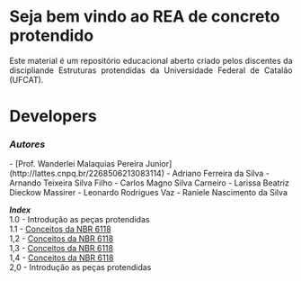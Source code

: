<h1>Seja bem vindo ao REA de concreto protendido</h1>

<p align="justify">Este material é um repositório educacional aberto criado pelos discentes da discipliande Estruturas protendidas da Universidade Federal de Catalão (UFCAT).</p>

<h1>Developers</h1>

<h3><i>Autores</i></h3>    
- [Prof. Wanderlei Malaquias Pereira Junior](http://lattes.cnpq.br/2268506213083114)      
- Adriano Ferreira da Silva
- Arnando Teixeira Silva Filho
- Carlos Magno Silva Carneiro     
- Larissa Beatriz Dieckow Massirer
- Leonardo Rodrigues Vaz    
- Raniele Nascimento da Silva


_**Index**_  
1.0 - Introdução as peças protendidas  
1.1 - [Conceitos da NBR 6118](https://wmpjrufg.github.io/FEA0067-ESTRUTURAS-PROTENDIDAS/CAP1-1.html)  
1,2 - [Conceitos da NBR 6118](https://wmpjrufg.github.io/FEA0067-ESTRUTURAS-PROTENDIDAS/CAP1-2.html)     
1,3 - [Conceitos da NBR 6118](https://wmpjrufg.github.io/FEA0067-ESTRUTURAS-PROTENDIDAS/CAP1-3.html)  
1,4 - [Conceitos da NBR 6118](https://wmpjrufg.github.io/FEA0067-ESTRUTURAS-PROTENDIDAS/CAP1-4.html)  
2,0 - Introdução as peças protendidas   
